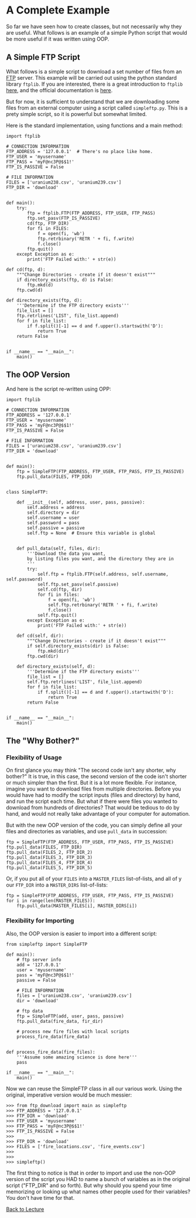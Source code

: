 # A Complete Example

So far we have seen how to create classes, but not necessarily why they are useful. What follows is an example of a simple Python script that would be more useful if it was written using OOP.

## A Simple FTP Script

What follows is a simple script to download a set number of files from an [FTP](https://en.wikipedia.org/wiki/File_Transfer_Protocol) server. This example will be carried out using the python standard library `ftplib`. If you are interested, there is a great introduction to `ftplib` [here](http://effbot.org/librarybook/ftplib.htm), and the official documentation is [here](https://docs.python.org/2/library/ftplib.html).

But for now, it is sufficient to understand that we are downloading some files from an external computer using a script called `simpleftp.py`. This is a prety simple script, so it is powerful but somewhat limited.

Here is the standard implementation, using functions and a main method:

    import ftplib
    
    # CONNECTION INFORMATION
    FTP_ADDRESS = '127.0.0.1'  # There's no place like home.
    FTP_USER = 'myusername'
    FTP_PASS = 'myF@nc3P@$$1!'
    FTP_IS_PASSIVE = False
    
    # FILE INFORMATION
    FILES = ['uranium238.csv', 'uranium239.csv']
    FTP_DIR = 'download'
    
    
    def main():
        try:
            ftp = ftplib.FTP(FTP_ADDRESS, FTP_USER, FTP_PASS)
            ftp.set_pasv(FTP_IS_PASSIVE)
            cd(ftp, FTP_DIR)
            for fi in FILES:
                f = open(fi, 'wb')
                ftp.retrbinary('RETR ' + fi, f.write)
                f.close()
            ftp.quit()
        except Exception as e:
            print('FTP Failed with:' + str(e))
    
    def cd(ftp, d):
        """Change Directories - create if it doesn't exist"""
        if directory_exists(ftp, d) is False:
            ftp.mkd(d)
        ftp.cwd(d)
    
    def directory_exists(ftp, d):
        '''Determine if the FTP directory exists'''
        file_list = []
        ftp.retrlines('LIST', file_list.append)
        for f in file_list:
            if f.split()[-1] == d and f.upper().startswith('D'):
                return True
        return False
    
    
    if __name__ == "__main__":
        main()

## The OOP Version

And here is the script re-written using OPP:

    import ftplib
    
    # CONNECTION INFORMATION
    FTP_ADDRESS = '127.0.0.1'
    FTP_USER = 'myusername'
    FTP_PASS = 'myF@nc3P@$$1!'
    FTP_IS_PASSIVE = False
    
    # FILE INFORMATION
    FILES = ['uranium238.csv', 'uranium239.csv']
    FTP_DIR = 'download'
    
    
    def main():
        ftp = SimpleFTP(FTP_ADDRESS, FTP_USER, FTP_PASS, FTP_IS_PASSIVE)
        ftp.pull_data(FILES, FTP_DIR)
        
    
    class SimpleFTP:
    
        def __init__(self, address, user, pass, passive):
            self.address = address
            self.directory = dir
            self.username = user
            self.password = pass
            self.passive = passive
            self.ftp = None  # Ensure this variable is global
        
        
        def pull_data(self, files, dir):
            '''Download the data you want,
            by listing files you want, and the directory they are in
            '''
            try:
                self.ftp = ftplib.FTP(self.address, self.username, self.password)
                self.ftp.set_pasv(self.passive)
                self.cd(ftp, dir)
                for fi in files:
                    f = open(fi, 'wb')
                    self.ftp.retrbinary('RETR ' + fi, f.write)
                    f.close()
                self.ftp.quit()
            except Exception as e:
                print('FTP Failed with:' + str(e))
    
        def cd(self, dir):
            """Change Directories - create if it doesn't exist"""
            if self.directory_exists(dir) is False:
                ftp.mkd(dir)
            ftp.cwd(dir)
    
        def directory_exists(self, d):
            '''Determine if the FTP directory exists'''
            file_list = []
            self.ftp.retrlines('LIST', file_list.append)
            for f in file_list:
                if f.split()[-1] == d and f.upper().startswith('D'):
                    return True
            return False
    
    
    if __name__ == "__main__":
        main()

## The "Why Bother?"

### Flexibility of Usage

On first glance you may think "The second code isn't any shorter, why bother?" It is true, in this case, the second version of the code isn't shorter or much simpler than the first. But it is a lot more flexible. For instance, imagine you want to download files from multiple directories. Before you would have had to modify the script inputs (files and directory) by hand, and run the script each time. But what if there were files you wanted to download from hundreds of directories? That would be tedious to do by hand, and would not really take advantage of your computer for automation.

But with the new OOP version of the code, you can simply define all your files and directories as variables, and use `pull_data` in succession:

    ftp = SimpleFTP(FTP_ADDRESS, FTP_USER, FTP_PASS, FTP_IS_PASSIVE)
    ftp.pull_data(FILES, FTP_DIR)
    ftp.pull_data(FILES_2, FTP_DIR_2)
    ftp.pull_data(FILES_3, FTP_DIR_3)
    ftp.pull_data(FILES_4, FTP_DIR_4)
    ftp.pull_data(FILES_5, FTP_DIR_5)

Or, if you put all of your `FILES` into a `MASTER_FILES` list-of-lists, and all of y our `FTP_DIR` into a `MASTER_DIRS` list-of-lists:

    ftp = SimpleFTP(FTP_ADDRESS, FTP_USER, FTP_PASS, FTP_IS_PASSIVE)
    for i in range(len(MASTER_FILES)):
        ftp.pull_data(MASTER_FILES[i], MASTER_DIRS[i])

### Flexibility for Importing

Also, the OOP version is easier to import into a different script:

    from simpleftp import SimpleFTP
    
    def main():
        # ftp server info
        add = '127.0.0.1'
        user = 'myusername'
        pass = 'myF@nc3P@$$1!'
        passive = False
    
        # FILE INFORMATION
        files = ['uranium238.csv', 'uranium239.csv']
        dir = 'download'
        
        # ftp data
        ftp = SimpleFTP(add, user, pass, passive)
        ftp.pull_data(fire_data, fir_dir)
        
        # process new fire files with local scripts
        process_fire_data(fire_data)
        
    
    def process_fire_data(fire_files):
        '''Assume some amazing science is done here'''
        pass
    
    if __name__ == "__main__":
        main()

Now we can reuse the SimpleFTP class in all our various work. Using the original, imperative version would be much messier:

    >>> from ftp_download import main as simpleftp
    >>> FTP_ADDRESS = '127.0.0.1'
    >>> FTP_DIR = 'download'
    >>> FTP_USER = 'myusername'
    >>> FTP_PASS = 'myF@nc3P@$$1!'
    >>> FTP_IS_PASSIVE = False
    >>> 
    >>> FTP_DIR = 'download'
    >>> FILES = ['fire_locations.csv', 'fire_events.csv']
    >>> 
    >>> 
    >>> simpleftp()

The first thing to notice is that in order to import and use the non-OOP version of the script you HAD to name a bunch of variables as in the original script ("FTP_DIR" and so forth). But why should you spend your time memorizing or looking up what names other people used for their variables? You don't have time for that.


[Back to Lecture](lecture_06.md)
